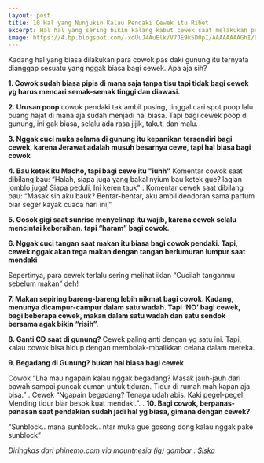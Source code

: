 ```yaml
---
layout: post
title: 10 Hal yang Nunjukin Kalau Pendaki Cewek itu Ribet
excerpt: Hal hal yang sering bikin kalang kabut cewek saat melakukan pendakian. Mitos atau Fakta?
image: https://4.bp.blogspot.com/-xoUuJ4AuElk/V7JE9k5D0pI/AAAAAAAAGhI/9F94rmIBk_4TQqWSHgpXGat1UO7KbI8uQCLcB/s1600/Pendaki%2BWanita%2BCantik%2BBerhijab%2BAkun%2BInstagram%2B%2540siska_kusmayanti%2BBeautiful%2Bmountaineer%2Bwoman.jpg
---
```

Kadang hal yang biasa dilakukan para cowok pas daki gunung itu ternyata dianggap sesuatu yang nggak biasa bagi cewek. Apa aja sih?

**1. Cowok sudah biasa pipis di mana saja tanpa tisu tapi tidak bagi cewek yg harus mencari semak-semak tinggi dan diawasi.**

**2. Urusan poop**
cowok pendaki tak ambil pusing, tinggal cari spot poop lalu buang hajat di mana aja sudah menjadi hal biasa. Tapi bagi cewek poop di gunung, ini gak biasa, selalu ada rasa jijik, takut, dan malu.

**3. Nggak cuci muka selama di gunung itu kepanikan tersendiri bagi cewek, karena Jerawat adalah musuh besarnya cewe, tapi hal biasa bagi cowok**

**4. Bau ketek itu Macho, tapi bagi cewe itu "iuhh"**
Komentar cowok saat dibilang bau: “Halah, siapa juga yang bakal nyium bau ketek gue? lagian jomblo juga! Siapa peduli, Ini keren tauk"
.
Komentar cewek saat dibilang bau: “Masak sih aku bauk? Bentar-bentar, aku ambil deodoran sama parfum biar seger kayak cuaca hari ini,”

**5. Gosok gigi saat sunrise menyelinap itu wajib, karena cewek selalu mencintai kebersihan. tapi “haram” bagi cowok.**

**6. Nggak cuci tangan saat makan itu biasa bagi cowok pendaki. Tapi, cewek nggak akan tega makan dengan tangan berlumuran lumpur saat mendaki**

Sepertinya, para cewek terlalu sering melihat iklan “Cucilah tanganmu sebelum makan” deh!

**7. Makan sepiring bareng-bareng lebih nikmat bagi cowok. Kadang, menunya dicampur-campur dalam satu wadah. Tapi ‘NO’ bagi cewek, bagi beberapa cewek, makan dalam satu wadah dan satu sendok bersama agak bikin “risih”.**

**8. Ganti CD saat di gunung?**
Cewek paling anti dengan yg satu ini. Tapi, kalau cowok bisa hidup dengan membolak-mbalikkan celana dalam mereka.

**9. Begadang di Gunung? bukan hal biasa bagi cewek**

Cowok “Lha mau ngapain kalau nggak begadang? Masak jauh-jauh dari bawah sampai puncak cuman untuk tiduran. Tidur di rumah mah kapan aja bisa.”
.
Cewek “Ngapain begadang? Tenaga udah abis. Kaki pegel-pegel. Mending tidur biar besok kuat mendaki.”.
.
**10. Bagi cowok, berpanas-panasan saat pendakian sudah jadi hal yg biasa, gimana dengan cewek?**

"Sunblock.. mana sunblock.. ntar muka gue gosong dong kalau nggak pake sunblock”

_Diringkas dari phinemo.com via mountnesia (ig)_
_gambar : [Siska](https://www.instagram.com/p/BIU2tErgt2x/)_
